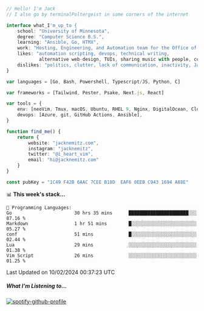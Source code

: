 ```typescript
// Hello! I'm Jack
// I also go by terminalPoltergeist in some corners of the internet

interface what_I'm_up_to {
    school: "University of Minnesota",
    degree: "Computer Science B.S.",
    learning: "Ansible, Go, HTMX",
    work: "Hosting, Engineering, and Automation team for the Office of Information Technology at UMN",
    likes: "automation scripting, devops, technical writing,
            alternative web-design, TUIs, sharing music with people, coffee",
    dislikes: "politics, clutter, lack of communication, inactivity, Java",
}

var languages = [Go, Bash, Powershell, Typescript/JS, Python, C]

var frameworks = [Tailwind, Pester, Psake, Next.js, React]

var tools = {
    env: [neoVim, Tmux, macOS, Ubuntu, RHEL 9, Nginx, DigitalOcean, Cloudflare],
    devops: [Azure, git, GitHub Actions, Ansible],
}

function find_me() {
    return {
        website: "jacknemitz.com",
        instagram: "jacknemitz",
        twitter: "@i_heart_vim",
        email: "hi@jacknemitz.com"
    }
}

const pubKey = "1C49 F42B 6AAC 7CEE B18D  EAF6 0EEB C943 1694 A88E"
```

<!--START_SECTION:waka-->
📊 **This week's stack...** 

```text
💬 Programming Languages: 
Go                       30 hrs 35 mins      ██████████████████████░░░   87.16 % 
Markdown                 1 hr 51 mins        █░░░░░░░░░░░░░░░░░░░░░░░░   05.27 % 
conf                     51 mins             █░░░░░░░░░░░░░░░░░░░░░░░░   02.44 % 
Lua                      29 mins             ░░░░░░░░░░░░░░░░░░░░░░░░░   01.38 % 
Vim Script               26 mins             ░░░░░░░░░░░░░░░░░░░░░░░░░   01.25 % 
```


 Last Updated on 10/02/2024 00:37:23 UTC
<!--END_SECTION:waka-->

##### What I'm Listening to...

[![spotify-github-profile](https://spotify-github-profile.vercel.app/api/view?uid=jack.nemitz&cover_image=true&show_offline=true&bar_color=53b14f&bar_color_cover=false&background_color=121212FF)](https://spotify-github-profile.vercel.app/api/view?uid=jack.nemitz&redirect=true)

